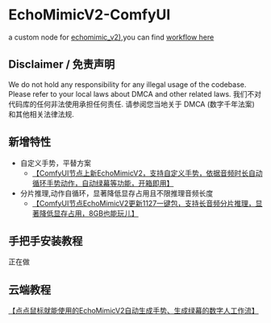 # EchoMimicV2-ComfyUI
a custom node for [echomimic_v2)](https://github.com/antgroup/echomimic_v2),you can find [workflow here](./doc/base_workflow.json)
## Disclaimer / 免责声明
We do not hold any responsibility for any illegal usage of the codebase. Please refer to your local laws about DMCA and other related laws. 我们不对代码库的任何非法使用承担任何责任. 请参阅您当地关于 DMCA (数字千年法案) 和其他相关法律法规.

## 新增特性
- 自定义手势，平替方案
   - [【ComfyUI节点上新EchoMimicV2，支持自定义手势，依据音频时长自动循环手势动作，自动绿幕等功能，开箱即用】](https://www.bilibili.com/video/BV1wyzNYdEuh) 
- 分片推理,动作自循环，显著降低显存占用且不限推理音频长度
    - [【ComfyUI节点EchoMimicV2更新1127一键包，支持长音频分片推理，显著降低显存占用，8GB也能玩儿】](https://www.bilibili.com/video/BV11XzVYpEka)

## 手把手安装教程
正在做

## 云端教程
[【点点鼠标就能使用的EchoMimicV2自动生成手势、生成绿幕的数字人工作流】](https://www.bilibili.com/video/BV1h8BvY9ExR)
